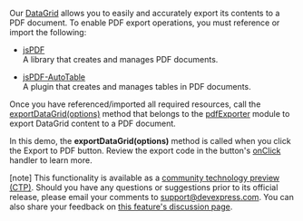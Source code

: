 Our [DataGrid](/Documentation/ApiReference/UI_Components/dxDataGrid/) allows you to easily and accurately export its contents to a PDF document. To enable PDF export operations, you must reference or import the following:

- <a href="https://github.com/MrRio/jsPDF" target="_blank">jsPDF</a>        
A library that creates and manages PDF documents.

- <a href="https://github.com/simonbengtsson/jsPDF-AutoTable" target="_blank">jsPDF-AutoTable</a>        
A plugin that creates and manages tables in PDF documents.

Once you have referenced/imported all required resources, call the [exportDataGrid(options)](/Documentation/ApiReference/Common/Utils/pdfExporter/#exportDataGridoptions) method that belongs to the [pdfExporter](/Documentation/ApiReference/Common/Utils/pdfExporter/) module to export DataGrid content to a PDF document.

In this demo, the **exportDataGrid(options)** method is called when you click the Export to PDF button. Review the export code in the button's [onClick](/Documentation/ApiReference/UI_Components/dxButton/Configuration/#onClick) handler to learn more.

[note] This functionality is available as a <a href="https://www.devexpress.com/aboutus/pre-release.xml" target="_blank">community technology preview (CTP)</a>. Should you have any questions or suggestions prior to its official release, please email your comments to <a href="mailto:support@devexpress.com">support@devexpress.com</a>. You can also share your feedback on <a href="https://github.com/DevExpress/DevExtreme/issues/14345" target="_blank">this feature's discussion page</a>.
